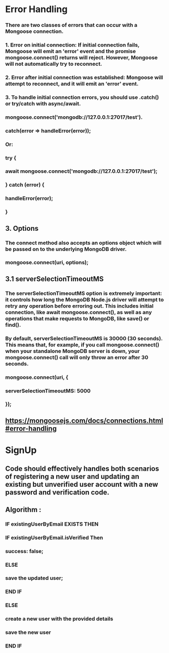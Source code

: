 # Error Handling

### There are two classes of errors that can occur with a Mongoose connection.

### 1. Error on initial connection: If initial connection fails, Mongoose will emit an 'error' event and the promise mongoose.connect() returns will reject. However, Mongoose will not automatically try to reconnect.

### 2. Error after initial connection was established: Mongoose will attempt to reconnect, and it will emit an 'error' event.

### 3. To handle initial connection errors, you should use .catch() or try/catch with async/await.

### mongoose.connect('mongodb://127.0.0.1:27017/test').
###  catch(error => handleError(error));

### Or:
### try {
###  await mongoose.connect('mongodb://127.0.0.1:27017/test');
### } catch (error) {
###  handleError(error);
### }

## 3. Options
### The connect method also accepts an options object which will be passed on to the underlying MongoDB driver.

### mongoose.connect(uri, options);

## 3.1 serverSelectionTimeoutMS
### The serverSelectionTimeoutMS option is extremely important: it controls how long the MongoDB Node.js driver will attempt to retry any operation before erroring out. This includes initial connection, like await mongoose.connect(), as well as any operations that make requests to MongoDB, like save() or find().

### By default, serverSelectionTimeoutMS is 30000 (30 seconds). This means that, for example, if you call mongoose.connect() when your standalone MongoDB server is down, your mongoose.connect() call will only throw an error after 30 seconds.

### mongoose.connect(uri, {
###  serverSelectionTimeoutMS: 5000
### });

## https://mongoosejs.com/docs/connections.html#error-handling



# SignUp

## Code should effectively handles both scenarios of registering a new user and updating an existing but unverified user account with a new password and verification code.

## Algorithm :
### IF existingUserByEmail EXISTS THEN
###   IF existingUserByEmail.isVerified Then
###     success: false;
###   ELSE
###     save the updated user;
###   END IF
###   ELSE
###     create a new user with the provided details
###     save the new user
### END IF
